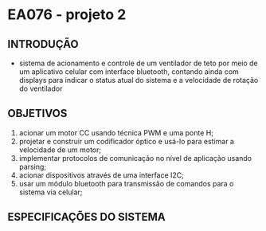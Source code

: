 # EA076 - projeto 2

## INTRODUÇÃO

- sistema de acionamento e controle de um ventilador de teto por meio de um aplicativo celular com interface bluetooth,
  contando ainda com displays para indicar o status atual do sistema e a velocidade de rotação do ventilador

## OBJETIVOS

1. acionar um motor CC usando técnica PWM e uma ponte H;
2.  projetar e construir um codificador óptico e usá-lo para estimar a velocidade de um motor;
3.  implementar protocolos de comunicação no nível de aplicação usando parsing;
4. acionar dispositivos através de uma interface I2C;
5. usar um módulo bluetooth para transmissão de comandos para o sistema via celular;

## ESPECIFICAÇÕES DO SISTEMA



